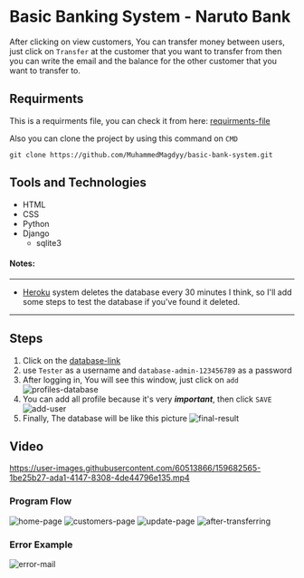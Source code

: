 # Basic Banking System - Naruto Bank

After clicking on view customers, You can transfer money between users, just click on `Transfer` at the customer that you want to transfer from then you can write the email and the balance for the other customer that you want to transfer to.

## Requirments
This is a requirments file, you can check it from here: [requirments-file](https://github.com/MuhammedMagdyy/basic-bank-system/blob/main/requirements.txt)

Also you can clone the project by using this command on `CMD`
```
git clone https://github.com/MuhammedMagdyy/basic-bank-system.git
```

## Tools and Technologies
- HTML
- CSS
- Python
- Django
  - sqlite3

#### Notes:
------------------
* [Heroku](https://dashboard.heroku.com/) system deletes the database every 30 minutes I think, so I'll add some steps to test the database if you've found it deleted.
------------------
## Steps
1. Click on the [database-link](https://banking1system.herokuapp.com/admin/)
2.  use ```Tester``` as a username and ```database-admin-123456789``` as a password
3.  After logging in, You will see this window, just click on ```add``` ![profiles-database](https://user-images.githubusercontent.com/60513866/159690719-386775a5-d1a1-4672-ba62-7eb61c58905f.png)
4. You can add all profile because it's very ***important***, then click ```SAVE``` ![add-user](https://user-images.githubusercontent.com/60513866/159688495-3d73025f-7800-43b9-9f91-1a81d143edcf.png) 
5. Finally, The database will be like this picture ![final-result](https://user-images.githubusercontent.com/60513866/159689168-2b2dcd3f-0b86-4984-93e9-5377c3bca009.png)

## Video
https://user-images.githubusercontent.com/60513866/159682565-1be25b27-ada1-4147-8308-4de44796e135.mp4

### Program Flow
![home-page](https://user-images.githubusercontent.com/60513866/159690900-72be23b7-5fea-4e55-94e6-82e5dce2f37d.png)
![customers-page](https://user-images.githubusercontent.com/60513866/159690983-22359e55-fa86-425c-9ac8-d6a656436a2f.png)
![update-page](https://user-images.githubusercontent.com/60513866/159691112-cfe2341b-e67a-4ed9-af88-984cd7abdd54.png)
![after-transferring](https://user-images.githubusercontent.com/60513866/159692456-8294cb22-50b2-4ab7-83d0-5d57a74ece06.png)

### Error Example
![error-mail](https://user-images.githubusercontent.com/60513866/159691618-5b98446d-676f-4c21-9a93-27e4dc82b826.png)

